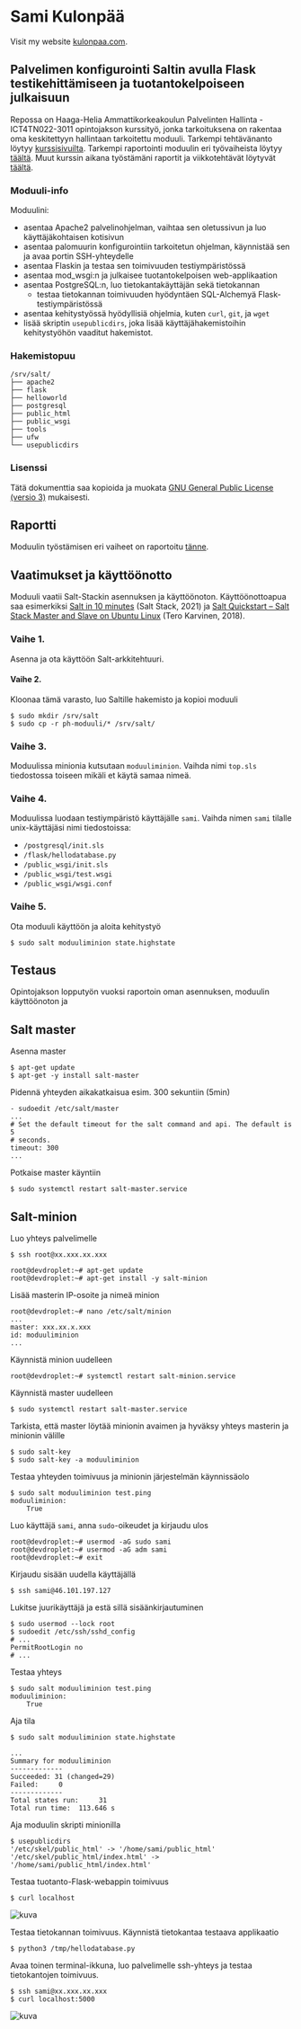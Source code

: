 # Sami Kulonpää

Visit my website [kulonpaa.com](https://kulonpaa.com/).

## Palvelimen konfigurointi Saltin avulla Flask testikehittämiseen ja tuotantokelpoiseen julkaisuun

Repossa on Haaga-Helia Ammattikorkeakoulun Palvelinten Hallinta - ICT4TN022-3011 opintojakson kurssityö, jonka tarkoituksena on rakentaa oma keskitettyyn hallintaan tarkoitettu moduuli. Tarkempi tehtävänanto löytyy [kurssisivuilta](https://terokarvinen.com/2021/configuration-management-systems-palvelinten-hallinta-ict4tn022-spring-2021/#h7-oma-moduli). Tarkempi raportointi moduulin eri työvaiheista löytyy [täältä](https://github.com/samikul/PalvelintenHallinta-ICT4TN022-3011/wiki/h7). Muut kurssin aikana työstämäni raportit ja viikkotehtävät löytyvät [täältä](https://github.com/samikul/PalvelintenHallinta-ICT4TN022-3011/wiki).

### Moduuli-info
Moduulini:
- asentaa Apache2 palvelinohjelman, vaihtaa sen oletussivun ja luo käyttäjäkohtaisen kotisivun
- asentaa palomuurin konfigurointiin tarkoitetun ohjelman, käynnistää sen ja avaa portin SSH-yhteydelle
- asentaa Flaskin ja testaa sen toimivuuden testiympäristössä
- asentaa mod_wsgi:n ja julkaisee tuotantokelpoisen web-applikaation
- asentaa PostgreSQL:n, luo tietokantakäyttäjän sekä tietokannan
  - testaa tietokannan toimivuuden hyödyntäen SQL-Alchemyä Flask-testiympäristössä
- asentaa kehitystyössä hyödyllisiä ohjelmia, kuten `curl`, `git`, ja `wget`
- lisää skriptin `usepublicdirs`, joka lisää käyttäjähakemistoihin kehitystyöhön vaaditut hakemistot.

### Hakemistopuu
```
/srv/salt/
├── apache2
├── flask
├── helloworld
├── postgresql
├── public_html
├── public_wsgi
├── tools
├── ufw
└── usepublicdirs
```
### Lisenssi
Tätä dokumenttia saa kopioida ja muokata [GNU General Public License (versio 3)](https://www.gnu.org/licenses/gpl-3.0.html) mukaisesti.

## Raportti
Moduulin työstämisen eri vaiheet on raportoitu [tänne](https://github.com/samikul/PalvelintenHallinta-ICT4TN022-3011/wiki/h7).

## Vaatimukset ja käyttöönotto
Moduuli vaatii Salt-Stackin asennuksen ja käyttöönoton. Käyttöönottoapua saa esimerkiksi [Salt in 10 minutes](https://docs.saltproject.io/en/latest/topics/tutorials/walkthrough.html) (Salt Stack, 2021) ja [Salt Quickstart – Salt Stack Master and Slave on Ubuntu Linux](https://terokarvinen.com//2018/salt-quickstart-salt-stack-master-and-slave-on-ubuntu-linux/index.html?fromSearch=) (Tero Karvinen, 2018).
### Vaihe 1.
Asenna ja ota käyttöön Salt-arkkitehtuuri.
#### Vaihe 2.
Kloonaa tämä varasto, luo Saltille hakemisto ja kopioi moduuli
```
$ sudo mkdir /srv/salt
$ sudo cp -r ph-moduuli/* /srv/salt/
```
### Vaihe 3.
Moduulissa minionia kutsutaan `moduuliminion`. Vaihda nimi `top.sls` tiedostossa toiseen mikäli et käytä samaa nimeä.
### Vaihe 4.
Moduulissa luodaan testiympäristö käyttäjälle `sami`. Vaihda nimen `sami` tilalle unix-käyttäjäsi nimi tiedostoissa:
- `/postgresql/init.sls`
- `/flask/hellodatabase.py`
- `/public_wsgi/init.sls`
- `/public_wsgi/test.wsgi`
- `/public_wsgi/wsgi.conf`
### Vaihe 5.
Ota moduuli käyttöön ja aloita kehitystyö
```
$ sudo salt moduuliminion state.highstate
```


## Testaus

Opintojakson lopputyön vuoksi raportoin oman asennuksen, moduulin käyttöönoton ja 

## Salt master
Asenna master
```
$ apt-get update
$ apt-get -y install salt-master
```
Pidennä yhteyden aikakatkaisua esim. 300 sekuntiin (5min)
```
- sudoedit /etc/salt/master
...
# Set the default timeout for the salt command and api. The default is 5
# seconds.
timeout: 300
...
```
Potkaise master käyntiin
```
$ sudo systemctl restart salt-master.service
```
## Salt-minion
Luo yhteys palvelimelle
```
$ ssh root@xx.xxx.xx.xxx
```
```
root@devdroplet:~# apt-get update
root@devdroplet:~# apt-get install -y salt-minion
```
Lisää masterin IP-osoite ja nimeä minion
```
root@devdroplet:~# nano /etc/salt/minion
...
master: xxx.xx.x.xxx
id: moduuliminion
...
```
Käynnistä minion uudelleen
```
root@devdroplet:~# systemctl restart salt-minion.service
```
Käynnistä master uudelleen
```
$ sudo systemctl restart salt-master.service
```
Tarkista, että master löytää minionin avaimen ja hyväksy yhteys masterin ja minionin välille
```
$ sudo salt-key
$ sudo salt-key -a moduuliminion
```
Testaa yhteyden toimivuus ja minionin järjestelmän käynnissäolo
```salt
$ sudo salt moduuliminion test.ping
moduuliminion:
    True
```
Luo käyttäjä `sami`, anna `sudo`-oikeudet ja kirjaudu ulos
```
root@devdroplet:~# usermod -aG sudo sami
root@devdroplet:~# usermod -aG adm sami
root@devdroplet:~# exit
```
Kirjaudu sisään uudella käyttäjällä
```
$ ssh sami@46.101.197.127
```
Lukitse juurikäyttäjä ja estä sillä sisäänkirjautuminen
```
$ sudo usermod --lock root
$ sudoedit /etc/ssh/sshd_config
# ...
PermitRootLogin no
# ...
```
Testaa yhteys
```salt
$ sudo salt moduuliminion test.ping
moduuliminion:
    True
```
Aja tila
```
$ sudo salt moduuliminion state.highstate
```
```salt
...
Summary for moduuliminion
-------------
Succeeded: 31 (changed=29)
Failed:     0
-------------
Total states run:     31
Total run time:  113.646 s
```
Aja moduulin skripti minionilla
```
$ usepublicdirs 
'/etc/skel/public_html' -> '/home/sami/public_html'
'/etc/skel/public_html/index.html' -> '/home/sami/public_html/index.html'
```
Testaa tuotanto-Flask-webappin toimivuus
```
$ curl localhost
```

![kuva](https://user-images.githubusercontent.com/58463139/118478037-14250280-b718-11eb-9532-d3b819814ac6.png)

Testaa tietokannan toimivuus.
Käynnistä tietokantaa testaava applikaatio
```
$ python3 /tmp/hellodatabase.py
```
Avaa toinen terminal-ikkuna, luo palvelimelle ssh-yhteys ja testaa tietokantojen toimivuus.
```
$ ssh sami@xx.xxx.xx.xxx
$ curl localhost:5000
```

![kuva](https://user-images.githubusercontent.com/58463139/118479041-39664080-b719-11eb-8835-bac0679e6740.png)
